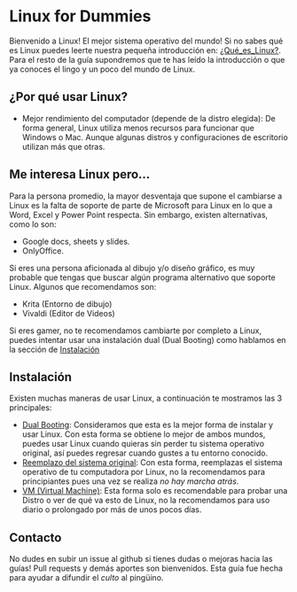 # Linux for Dummies
Bienvenido a Linux! El mejor sistema operativo del mundo! Si no sabes qué es Linux puedes leerte nuestra pequeña introducción en: [¿Qué_es_Linux?](Qué_es_Linux.md). Para el resto de la guía supondremos que te has leído la introducción o que ya conoces el lingo y un poco del mundo de Linux.

## ¿Por qué usar Linux?
- Mejor rendimiento del computador (depende de la distro elegida): De forma general, Linux utiliza menos recursos para funcionar que Windows o Mac. Aunque algunas distros y configuraciones de escritorio utilizan más que otras.

## Me interesa Linux pero...
Para la persona promedio, la mayor desventaja que supone el cambiarse a Linux es la falta de soporte de parte de Microsoft para Linux en lo que a Word, Excel y Power Point respecta. Sin embargo, existen alternativas, como lo son:
- Google docs, sheets y slides.
- OnlyOffice.

Si eres una persona aficionada al dibujo y/o diseño gráfico, es muy probable que tengas que buscar algún programa alternativo que soporte Linux. Algunos que recomendamos son:
- Krita (Entorno de dibujo)
- Vivaldi (Editor de Videos)

Si eres gamer, no te recomendamos cambiarte por completo a Linux, puedes intentar usar una instalación dual (Dual Booting) como hablamos en la sección de [Instalación](#Instalación)

## Instalación
Existen muchas maneras de usar Linux, a continuación te mostramos las 3 principales:
- [Dual Booting](Instalations/Dual_Booting.md): Consideramos que esta es la mejor forma de instalar y usar Linux. Con esta forma se obtiene lo mejor de ambos mundos, puedes usar Linux cuando quieras sin perder tu sistema operativo original, así puedes regresar cuando gustes a tu entorno conocido.
- [Reemplazo del sistema original](Instalations/Total_System_Replacement.md): Con esta forma, reemplazas el sistema operativo de tu computadora por Linux, no la recomendamos para principiantes pues una vez se realiza _no hay marcha atrás_.
- [VM (Virtual Machine)](Instalations/Virtual_Machine.md): Esta forma solo es recomendable para probar una Distro o ver de qué va esto de Linux, no la recomendamos para uso diario o prolongado por más de unos pocos días.

## Contacto
No dudes en subir un issue al github si tienes dudas o mejoras hacia las guías! Pull requests y demás aportes son bienvenidos. Esta guía fue hecha para ayudar a difundir el _culto_ al pingüino.
